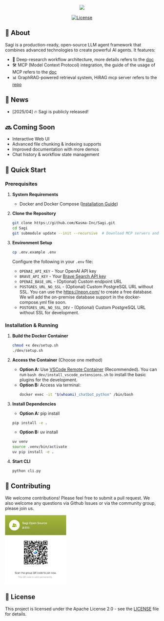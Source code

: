<p align="center">
  <img src="assets/logo.svg" width="100"/>
</p>

<div align="center">

[![License](https://img.shields.io/badge/License-Apache%202.0-blue.svg)](https://opensource.org/licenses/Apache-2.0)

</div>

## 🎯 About

Sagi is a production-ready, open-source LLM agent framework that combines advanced technologies to create powerful AI agents. It features:

- 🧠 Deep-research workflow architecture, more details refers to the [doc](src/Sagi/workflows/planning.md)
- 🛠️ MCP (Model Context Protocol) integration, the guide of the usage of MCP refers to the [doc](src/Sagi/mcp_server/README.md)
- 📊 GraphRAG-powered retrieval system, HiRAG mcp server refers to the [repo](https://github.com/Dormiveglia-elf/hirag_mcp.git)

## 📰 News

- [2025/04] 🔥 Sagi is publicly released!

## 🔜 Coming Soon
- Interactive Web UI
- Advanced file chunking & indexing supports
- Improved documentation with more demos
- Chat history & workflow state management

## 🚀 Quick Start

### Prerequisites

1. **System Requirements**
   - Docker and Docker Compose ([Installation Guide](dev/prerequesits.md))

2. **Clone the Repository**
   ```bash
   git clone https://github.com/Kasma-Inc/Sagi.git
   cd Sagi
   git submodule update --init --recursive  # Download MCP servers and Markify(MinerU)
   ```

3. **Environment Setup**
   ```bash
   cp .env.example .env
   ```
   Configure the following in your `.env` file:
   - `OPENAI_API_KEY` - Your OpenAI API key
   - `BRAVE_API_KEY` - Your [Brave Search API key](https://github.com/modelcontextprotocol/servers/tree/main/src/brave-search#getting-an-api-key)
   - `OPENAI_BASE_URL` - (Optional) Custom endpoint URL
   - `POSTGRES_URL_NO_SSL` - (Optional) Custom PostgreSQL URL without SSL. You can use the https://neon.com/ to create a free database. We will add the on-premise database support in the docker-compose.yml file soon.
   - `POSTGRES_URL_NO_SSL_DEV` - (Optional) Custom PostgreSQL URL without SSL for development.

### Installation & Running

1. **Build the Docker Container**
   ```bash
   chmod +x dev/setup.sh
   ./dev/setup.sh
   ```

2. **Access the Container** (Choose one method)
   - **Option A:** Use [VSCode Remote Container](https://marketplace.visualstudio.com/items?itemName=ms-vscode-remote.remote-containers) (Recommended). You can run `bash dev/install_vscode_extensions.sh` to install the basic plugins for the development.
   - **Option B:** Access via terminal:
     ```bash
     docker exec -it "$(whoami)_chatbot_python" /bin/bash
     ```

3. **Install Dependencies**
   - **Option A:** pip install
   ```bash
   pip install -e .
   ```
   - **Option B:** uv install
   ```bash
   uv venv
   source .venv/bin/activate
   uv pip install -e .
   ```

4. **Start CLI**
   ```bash
   python cli.py
   ```

## 🤝 Contributing

We welcome contributions! Please feel free to submit a pull request. We also welcome any questions via Github Issues or via the community group, please join us.

<div align="center" style="display: flex; gap: 20px;">
    <img src="assets/lark_group.jpg" alt="Sagi Open Source" width="200" />
</div>

## 📄 License

This project is licensed under the Apache License 2.0 - see the [LICENSE](LICENSE) file for details.
